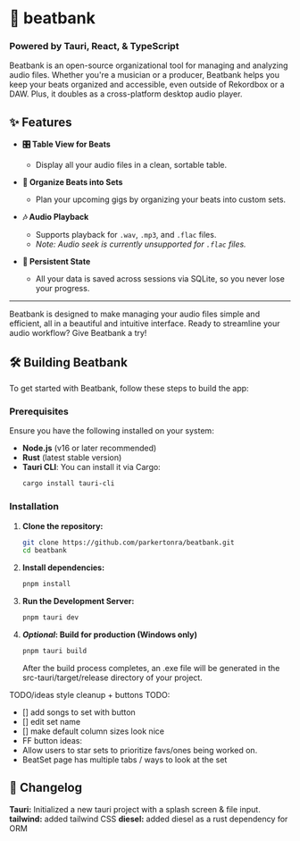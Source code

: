 # 🎵 beatbank
### Powered by Tauri, React, & TypeScript

Beatbank is an open-source organizational tool for managing and analyzing audio files. Whether you're a musician or a producer, Beatbank helps you keep your beats organized and accessible, even outside of Rekordbox or a DAW. Plus, it doubles as a cross-platform desktop audio player.

## ✨ Features

- **🎛️ Table View for Beats**
    - Display all your audio files in a clean, sortable table.

- **📁 Organize Beats into Sets**
    - Plan your upcoming gigs by organizing your beats into custom sets.

- **🎶 Audio Playback**
    - Supports playback for `.wav`, `.mp3`, and `.flac` files.
    - *Note: Audio seek is currently unsupported for `.flac` files.*

- **💾 Persistent State**
    - All your data is saved across sessions via SQLite, so you never lose your progress.

---

Beatbank is designed to make managing your audio files simple and efficient, all in a beautiful and intuitive interface. Ready to streamline your audio workflow? Give Beatbank a try!

## 🛠️ Building Beatbank

To get started with Beatbank, follow these steps to build the app:

### Prerequisites

Ensure you have the following installed on your system:
- **Node.js** (v16 or later recommended)
- **Rust** (latest stable version)
- **Tauri CLI**: You can install it via Cargo:
  ```bash
  cargo install tauri-cli

### Installation

1. **Clone the repository:**
   ```bash
   git clone https://github.com/parkertonra/beatbank.git
   cd beatbank

2. **Install dependencies:**
   ```bash
   pnpm install
   ```

3. **Run the Development Server:**
   ```bash
   pnpm tauri dev
   ```
4. ***Optional*: Build for production (Windows only)**
   ```bash
   pnpm tauri build
   ```
   After the build process completes, an .exe file will be generated in the src-tauri/target/release directory of your project.
  


TODO/ideas
style cleanup + buttons
TODO:
- [] add songs to set with button
- [] edit set name
- [] make default column sizes look nice
- FF button
  ideas:
- Allow users to star sets to prioritize favs/ones being worked on.
- BeatSet page has multiple tabs / ways to look at the set


## 📝 Changelog
**Tauri:** Initialized a new tauri project with a splash screen & file input.
**tailwind:** added tailwind CSS
**diesel:** added diesel as a rust dependency for ORM
